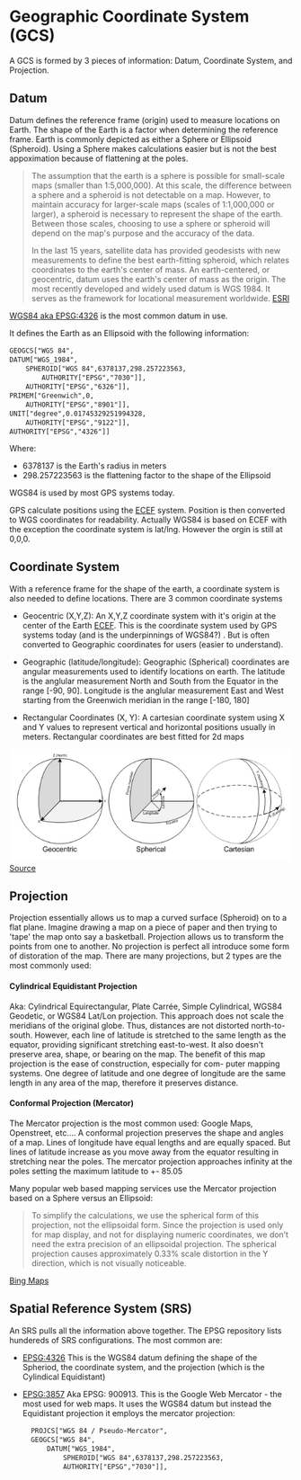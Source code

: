 
# Geographic Coordinate System (GCS)

A GCS is formed by 3 pieces of information: Datum, Coordinate System, and Projection.

## Datum

Datum defines the reference frame (origin) used to measure locations on Earth.  The shape of the Earth is a factor
when determining the reference frame.  Earth is commonly depicted as either a Sphere or Ellipsoid (Spheroid).  Using 
a Sphere makes calculations easier but is not the best appoximation because of flattening at the poles.

> The assumption that the earth is a sphere is possible for small-scale maps (smaller than 1:5,000,000). 
> At this scale, the difference between a sphere and a spheroid is not detectable on a map. 
> However, to maintain accuracy for larger-scale maps (scales of 1:1,000,000 or larger), 
> a spheroid is necessary to represent the shape of the earth. Between those scales, choosing to use a 
> sphere or spheroid will depend on the map's purpose and the accuracy of the data.
>
> In the last 15 years, satellite data has provided geodesists with new measurements to define the 
> best earth-fitting spheroid, which relates coordinates to the earth's center of mass. An earth-centered, 
> or geocentric, datum uses the earth's center of mass as the origin. The most recently developed and 
> widely used datum is WGS 1984. It serves as the framework for locational measurement worldwide. 
> [ESRI](http://webhelp.esri.com/arcgisdesktop/9.2/index.cfm?TopicName=Spheroids_and_spheres)

[WGS84 aka EPSG:4326](http://spatialreference.org/ref/epsg/4326/) is the most common datum in use.

It defines the Earth as an Ellipsoid with the following information:

    GEOGCS["WGS 84",
    DATUM["WGS_1984",
        SPHEROID["WGS 84",6378137,298.257223563,
            AUTHORITY["EPSG","7030"]],
        AUTHORITY["EPSG","6326"]],
    PRIMEM["Greenwich",0,
        AUTHORITY["EPSG","8901"]],
    UNIT["degree",0.01745329251994328,
        AUTHORITY["EPSG","9122"]],
    AUTHORITY["EPSG","4326"]]

Where:

* 6378137 is the Earth's radius in meters
* 298.257223563 is the flattening factor to the shape of the Ellipsoid

WGS84 is used by most GPS systems today.

GPS calculate positions using the [ECEF]() system.  Position is then converted to WGS coordinates for readability.  Actually WGS84 is based on ECEF with the exception the coordinate system is lat/lng.  However the orgin is still at 0,0,0.


## Coordinate System

With a reference frame for the shape of the earth, a coordinate system is also needed to define locations.  There
are 3 common coordinate systems

* Geocentric (X,Y,Z): An X,Y,Z coordinate system with it's origin at the center of the Earth [ECEF](). This is the coordinate system
used by GPS systems today (and is the underpinnings of WGS84?) .  But is often converted to Geographic coordinates for users (easier to understand). 

* Geographic (latitude/longitude): Geographic (Spherical) coordinates are angular measurements used to identify locations on earth.  The latitude is the anglular measurement North and South from the Equator in the range [-90, 90]. Longitude is the anglular measurement East and West starting from the Greenwich meridian in the range [-180, 180]

* Rectangular Coordinates (X, Y):  A cartesian coordinate system using X and Y values to represent vertical and horizontal positions usually in meters.  Rectangular coordinates are best fitted for 2d maps


![Coordinate Systems](../images/coordinate_systems.png "Coordinate Systems")
[Source](http://www.sharpgis.net/post/2007/05/05/Spatial-references2c-coordinate-systems2c-projections2c-datums2c-ellipsoids-e28093-confusing.aspx)


## Projection

Projection essentially allows us to map a curved surface (Spheroid) on to a flat plane. Imagine drawing a map on a piece of paper and then trying to 'tape' the map onto say a basketball.  Projection allows us to transform the points from one to another.  No projection
is perfect all introduce some form of distoration of the map.  There are many projections, but 2 types are the most commonly used:

#### Cylindrical Equidistant Projection 
    
Aka: Cylindrical Equirectangular, Plate Carrée, Simple Cylindrical, WGS84 Geodetic, or WGS84 Lat/Lon projection. This approach does not scale the meridians of the original globe. Thus, distances are not distorted north-to-south. However, each line of latitude is stretched to the same length as the equator, providing significant stretching east-to-west. It also doesn't preserve area, shape, or bearing on the map.  The benefit of this map projection is the ease of construction, especially for com- puter mapping systems. One degree of latitude and one degree of longitude are the same length in any area of the map, therefore it preserves distance.

#### Conformal Projection (Mercator)

The Mercator projection is the most common used: Google Maps, Openstreet, etc.... A conformal projection preserves the shape and angles of a map.  Lines of longitude have equal lengths and are equally spaced. But lines of latitude increase as you move away from the equator resulting in stretching near the poles.   The mercator projection approaches infinity at the poles setting the maximum latitude to +- 85.05

Many popular web based mapping services use the Mercator projection based on a Sphere versus an Ellipsoid:

> To simplify the calculations, we use the spherical form of this projection, not the ellipsoidal form. Since 
> the projection is used only for map display, and not for displaying numeric coordinates, we don’t need 
> the extra precision of an ellipsoidal projection. The spherical projection causes approximately 0.33% 
> scale distortion in the Y direction, which is not visually noticeable.

[Bing Maps](http://msdn.microsoft.com/en-us/library/bb259689.aspx)  

## Spatial Reference System (SRS)

An SRS pulls all the information above together.  The EPSG repository lists hundereds of SRS configurations. The most common are:

* [EPSG:4326](http://spatialreference.org/ref/epsg/4326/) This is the WGS84 datum defining the shape of the Spheriod, the coordinate system, and the projection (which is the Cylindical Equidistant)

* [EPSG:3857](http://spatialreference.org/ref/sr-org/7483/) Aka EPSG: 900913. This is the Google Web Mercator - the most used for web maps.  It uses the WGS84 datum but instead the Equidistant projection it employs the mercator projection:


        PROJCS["WGS 84 / Pseudo-Mercator",
        GEOGCS["WGS 84",
            DATUM["WGS_1984",
                SPHEROID["WGS 84",6378137,298.257223563,
                AUTHORITY["EPSG","7030"]],



      

